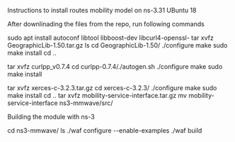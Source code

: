 
Instructions to install routes mobility model on ns-3.31 UBuntu 18


After downlinading the files from the repo, run following commands

sudo apt install autoconf libtool libboost-dev libcurl4-openssl-
tar xvfz GeographicLib-1.50.tar.gz 
ls
cd GeographicLib-1.50/
./configure 
make
sudo make install
cd ..


tar xvfz curlpp_v0.7.4
cd curlpp-0.7.4/./autogen.sh 
./configure 
make
sudo make install


tar xvfz xerces-c-3.2.3.tar.gz 
cd xerces-c-3.2.3/
./configure 
make
sudo make install
cd ..
tar xvfz mobility-service-interface.tar.gz 
mv mobility-service-interface ns3-mmwave/src/


Building the module with ns-3

cd ns3-mmwave/
ls
./waf configure --enable-examples
./waf build



